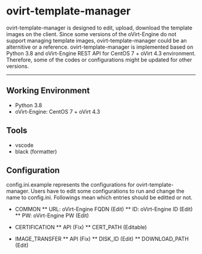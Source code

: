 # ovirt-template-manager
ovirt-template-manager is designed to edit, upload, download the template images on the client.
Since some versions of the oVirt-Engine do not support managing template images, ovirt-template-manager could be an alternitive or a reference.
ovirt-template-manager is implemented based on Python 3.8 and oVirt-Engine REST API for CentOS 7 + oVirt 4.3 environment.
Therefore, some of the codes or configurations might be updated for other versions.

-----

## Working Environment
* Python 3.8
* oVirt-Engine: CentOS 7 + oVirt 4.3

## Tools
* vscode
* black (formatter)

## Configuration
config.ini.example represents the configurations for ovirt-template-manager.
Users have to edit some configurations to run and change the name to config.ini.
Followings mean which entries should be editted or not.

* COMMON
** URL: oVirt-Engine FQDN   (Edit)
** ID: oVirt-Engine ID      (Edit)
** PW: oVirt-Engine PW      (Edit)

* CERTIFICATION
** API                      (Fix)
** CERT_PATH                (Editable)

* IMAGE_TRANSFER
** API                      (Fix)
** DISK_ID                  (Edit)
** DOWNLOAD_PATH            (Edit)

